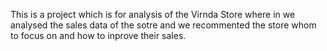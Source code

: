 This is a project which is for analysis of the Virnda Store where in we analysed the sales data of the sotre and we recommented the store whom to focus on and how to inprove their sales.

